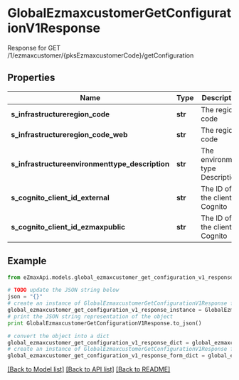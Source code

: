 # GlobalEzmaxcustomerGetConfigurationV1Response

Response for GET /1/ezmaxcustomer/{pksEzmaxcustomerCode}/getConfiguration

## Properties
Name | Type | Description | Notes
------------ | ------------- | ------------- | -------------
**s_infrastructureregion_code** | **str** | The region code | 
**s_infrastructureregion_code_web** | **str** | The region code | 
**s_infrastructureenvironmenttype_description** | **str** | The environment type Description | 
**s_cognito_client_id_external** | **str** | The ID of the client in Cognito | [optional] 
**s_cognito_client_id_ezmaxpublic** | **str** | The ID of the client in Cognito | 

## Example

```python
from eZmaxApi.models.global_ezmaxcustomer_get_configuration_v1_response import GlobalEzmaxcustomerGetConfigurationV1Response

# TODO update the JSON string below
json = "{}"
# create an instance of GlobalEzmaxcustomerGetConfigurationV1Response from a JSON string
global_ezmaxcustomer_get_configuration_v1_response_instance = GlobalEzmaxcustomerGetConfigurationV1Response.from_json(json)
# print the JSON string representation of the object
print GlobalEzmaxcustomerGetConfigurationV1Response.to_json()

# convert the object into a dict
global_ezmaxcustomer_get_configuration_v1_response_dict = global_ezmaxcustomer_get_configuration_v1_response_instance.to_dict()
# create an instance of GlobalEzmaxcustomerGetConfigurationV1Response from a dict
global_ezmaxcustomer_get_configuration_v1_response_form_dict = global_ezmaxcustomer_get_configuration_v1_response.from_dict(global_ezmaxcustomer_get_configuration_v1_response_dict)
```
[[Back to Model list]](../README.md#documentation-for-models) [[Back to API list]](../README.md#documentation-for-api-endpoints) [[Back to README]](../README.md)


